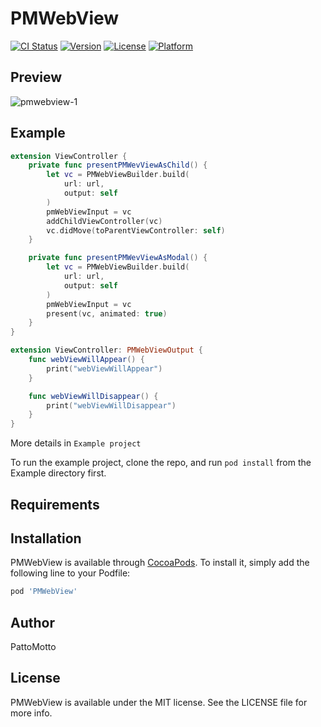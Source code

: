 # PMWebView

[![CI Status](https://img.shields.io/travis/PattoMotto/PMWebView.svg?style=flat)](https://travis-ci.org/PattoMotto/PMWebView)
[![Version](https://img.shields.io/cocoapods/v/PMWebView.svg?style=flat)](https://cocoapods.org/pods/PMWebView)
[![License](https://img.shields.io/cocoapods/l/PMWebView.svg?style=flat)](https://cocoapods.org/pods/PMWebView)
[![Platform](https://img.shields.io/cocoapods/p/PMWebView.svg?style=flat)](https://cocoapods.org/pods/PMWebView)

## Preview
![pmwebview-1](https://user-images.githubusercontent.com/1745000/43672817-0c0cd820-97e0-11e8-9f8f-c44533ad5283.gif)

## Example

```swift
extension ViewController {
    private func presentPMWevViewAsChild() {
        let vc = PMWebViewBuilder.build(
            url: url,
            output: self
        )
        pmWebViewInput = vc
        addChildViewController(vc)
        vc.didMove(toParentViewController: self)
    }

    private func presentPMWevViewAsModal() {
        let vc = PMWebViewBuilder.build(
            url: url,
            output: self
        )
        pmWebViewInput = vc
        present(vc, animated: true)
    }
}

extension ViewController: PMWebViewOutput {
    func webViewWillAppear() {
        print("webViewWillAppear")
    }

    func webViewWillDisappear() {
        print("webViewWillDisappear")
    }
}

```
More details in `Example project`

To run the example project, clone the repo, and run `pod install` from the Example directory first.

## Requirements

## Installation

PMWebView is available through [CocoaPods](https://cocoapods.org). To install
it, simply add the following line to your Podfile:

```ruby
pod 'PMWebView'
```

## Author

PattoMotto

## License

PMWebView is available under the MIT license. See the LICENSE file for more info.
